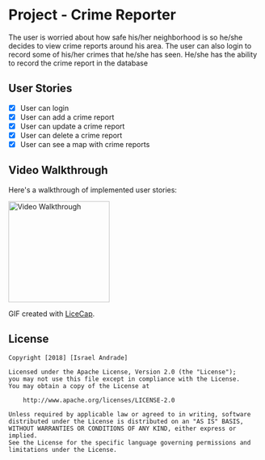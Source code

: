 # Project - Crime Reporter

The user is worried about how safe his/her neighborhood is so he/she decides to view crime reports 
around his area. The user can also login to record some of his/her crimes that he/she has seen. 
He/she has the ability to record the crime report in the
database

## User Stories

- [x] User can login
- [x] User can add a crime report
- [x] User can update a crime report
- [x] User can delete a crime report
- [x] User can see a map with crime reports

## Video Walkthrough

Here's a walkthrough of implemented user stories:

<img src='/gif/projectPrev.gif?raw=true' title='Video Walkthrough' width='200px' alt='Video Walkthrough' />

GIF created with [LiceCap](http://www.cockos.com/licecap/).

## License

    Copyright [2018] [Israel Andrade]

    Licensed under the Apache License, Version 2.0 (the "License");
    you may not use this file except in compliance with the License.
    You may obtain a copy of the License at

        http://www.apache.org/licenses/LICENSE-2.0

    Unless required by applicable law or agreed to in writing, software
    distributed under the License is distributed on an "AS IS" BASIS,
    WITHOUT WARRANTIES OR CONDITIONS OF ANY KIND, either express or implied.
    See the License for the specific language governing permissions and
    limitations under the License.
